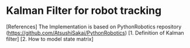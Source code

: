 # Kalman Filter for robot tracking
[References]
The Implementation is based on PythonRobotics repository (https://github.com/AtsushiSakai/PythonRobotics)
[1. Definition of Kalman filter]
[2. How to model state matrix]